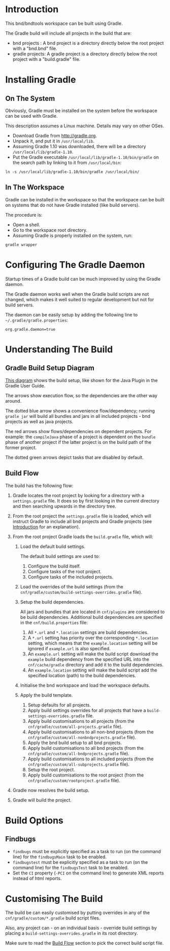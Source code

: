 # Introduction<a name="Introduction"></a>

This bnd/bndtools workspace can be built using Gradle.

The Gradle build will include all projects in the build that are:
* bnd projects   : A bnd project is a directory directly below the root
                   project with a "bnd.bnd" file.
* gradle projects: A gradle project is a directory directly below the root
                   project with a "build.gradle" file.


# Installing Gradle

## On The System

Obviously, Gradle must be installed on the system before the workspace can be
used with Gradle.

This description assumes a Linux machine. Details may vary on other OSes.

* Download Gradle from http://gradle.org.
* Unpack it, and put it in ```/usr/local/lib```.
* Assuming Gradle 1.10 was downloaded, there will be a
  directory ```/usr/local/lib/gradle-1.10```.
* Put the Gradle executable ```/usr/local/lib/gradle-1.10/bin/gradle``` on
  the search path by linking to it from ```/usr/local/bin```:

```
ln -s /usr/local/lib/gradle-1.10/bin/gradle /usr/local/bin/
```


## In The Workspace

Gradle can be installed in the workspace so that the workspace can be built on
systems that do not have Gradle installed (like build servers).

The procedure is:
* Open a shell.
* Go to the workspace root directory.
* Assuming Gradle is properly installed on the system, run:

```
gradle wrapper
```


# Configuring The Gradle Daemon

Startup times of a Gradle build can be much improved by using the Gradle daemon.

The Gradle daemon works well when the Gradle build scripts are not changed,
which makes it well suited to regular development but not for build servers.

The daemon can be easily setup by adding the following line
to ```~/.gradle/gradle.properties```:

```
org.gradle.daemon=true
```


# Understanding The Build

## Gradle Build Setup Diagram

[This diagram](cnf/gradle/template/gradle.svg) shows the build setup,
like shown for the Java Plugin in the Gradle User Guide.

The arrows show execution flow, so the dependencies are the other way around.

The dotted blue arrow shows a convenience flow/dependency; running
```gradle jar``` will build all bundles and jars in all included
projects - bnd projects as well as java projects.

The red arrows show flows/dependencies on dependent projects. For example:
the ```compileJava``` phase of a project is dependent on the ```bundle```
phase of another project if the latter project is on the build path of the
former project.

The dotted green arrows depict tasks that are disabled by default.


## Build Flow<a name="BuildFlow"></a>

The build has the following flow:

1. Gradle locates the root project by looking for a directory with
   a ```settings.gradle``` file. It does so by first looking in the current
   directory and then searching upwards in the directory tree.

2. From the root project the ```settings.gradle``` file is loaded,
   which will instruct Gradle to include all bnd projects and Gradle projects
   (see [Introduction](#Introduction) for an explanation).

3. From the root project Gradle loads the ```build.gradle``` file, which will:

   1. Load the default build settings.

      The default build settings are used to:
      1. Configure the build itself.
      2. Configure tasks of the root project.
      3. Configure tasks of the included projects.

   2. Load the overrides of the build settings (from
      the ```cnf/gradle/custom/build-settings-overrides.gradle``` file).

   3. Setup the build dependencies.

      All jars and bundles that are located in ```cnf/plugins``` are considered
      to be build dependencies. Additional build dependencies are specified in
      the ```cnf/build.properties``` file:
      1. All ```*.url``` and ```*.location``` settings are build dependencies.
      2. A ```*.url``` setting has priority over the
         corresponding ```*.location``` setting, which means that
         the ```example.location``` setting will be ignored if ```example.url```
         is also specified.
      3. An ```example.url``` setting will make the build script download
         the ```example``` build dependency from the specified URL into
         the ```cnf/cache/gradle``` directory and add it to the build
         dependencies.
      4. An ```example.location``` setting will make the build script add the
         specified location (path) to the build dependencies.

   4. Initialise the bnd workspace and load the workspace defaults.

   5. Apply the build template.

      1. Setup defaults for all projects.
      2. Apply build settings overrides for all projects that have
         a ```build-settings-overrides.gradle``` file.
      3. Apply build customisations to all projects (from
         the ```cnf/gradle/custom/all-projects.gradle``` file).
      4. Apply build customisations to all non-bnd projects (from
         the ```cnf/gradle/custom/all-nonbndprojects.gradle``` file).
      5. Apply the bnd build setup to all bnd projects.
      6. Apply build customisations to all bnd projects (from
         the ```cnf/gradle/custom/all-bndprojects.gradle``` file).
      7. Apply build customisations to all included projects (from
         the ```cnf/gradle/custom/all-subprojects.gradle``` file).
      8. Setup the root project.
      9. Apply build customisations to the root project (from
         the ```cnf/gradle/custom/rootproject.gradle``` file).

4. Gradle now resolves the build setup.

5. Gradle will build the project.


# Build Options

## Findbugs

* ```findbugs``` must be explicitly specified as a task to run (on the
  command line) for the ```findbugsMain``` task to be enabled.
* ```findbugstest``` must be explicitly specified as a task to run (on the
  command line) for the ```findbugsTest``` task to be enabled.
* Set the ```CI``` property (```-PCI``` on the command line) to generate XML
  reports instead of html reports.


# Customising The Build

The build be can easily customised by putting overrides in any of
the ```cnf/gradle/custom/*.gradle``` build script files.

Also, any project can - on an individual basis - override build settings by
placing a ```build-settings-overrides.gradle``` in its root directory.

Make sure to read the [Build Flow](#BuildFlow) section to pick the correct
build script file.
